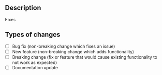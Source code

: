 <!--- Thank you for submitting a pull request! Please use the following template to draft your PR. If you have any questions, please do not hesitate to ask- we are happy to help. -->

## Description
<!--- Describe your changes -->

<!--- Include a reference to the issue this fixes with #XXX e.g. #123 -->
Fixes 
## Types of changes
<!--- What types of changes does your code introduce? Put an `x` in all the boxes that apply: -->
- [ ] Bug fix (non-breaking change which fixes an issue)
- [ ] New feature (non-breaking change which adds functionality)
- [ ] Breaking change (fix or feature that would cause existing functionality to not work as expected)
- [ ] Documentation update
